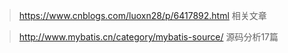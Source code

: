 ><https://www.cnblogs.com/luoxn28/p/6417892.html>  相关文章

> <http://www.mybatis.cn/category/mybatis-source/>  源码分析17篇